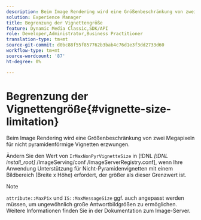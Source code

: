 ```yaml
---
description: Beim Image Rendering wird eine Größenbeschränkung von zwei Megapixeln für nicht pyramidenförmige Vignetten erzwungen.
solution: Experience Manager
title: Begrenzung der Vignettengröße
feature: Dynamic Media Classic,SDK/API
role: Developer,Administrator,Business Practitioner
translation-type: tm+mt
source-git-commit: d0bc88f55f857762b3bab4c76d1e3f3dd2733d60
workflow-type: tm+mt
source-wordcount: '87'
ht-degree: 0%

---
```



# Begrenzung der Vignettengröße{#vignette-size-limitation}

Beim Image Rendering wird eine Größenbeschränkung von zwei Megapixeln für nicht pyramidenförmige Vignetten erzwungen.

Ändern Sie den Wert von `IrMaxNonPyrVignetteSize` in [!DNL *[!DNL install_root]* /ImageServing/conf /ImageServerRegistry.conf], wenn Ihre Anwendung Unterstützung für Nicht-Pyramidenvignetten mit einem Bildbereich (Breite x Höhe) erfordert, der größer als dieser Grenzwert ist.

>[!NOTE]
>
>`attribute::MaxPix` und  `IS::MaxMessageSize` ggf. auch angepasst werden müssen, um ungewöhnlich große Antwortbildgrößen zu ermöglichen. Weitere Informationen finden Sie in der Dokumentation zum Image-Server.

